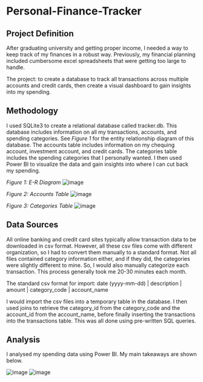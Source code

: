 # Personal-Finance-Tracker
## Project Definition
After graduating university and getting proper income, I needed a way to keep track of my finances in a robust way. Previously, my financial planning included cumbersome excel spreadsheets that were getting too large to handle.

The project: to create a database to track all transactions across multiple accounts and credit cards, then create a visual dashboard to gain insights into my spending.

## Methodology
I used SQLite3 to create a relational database called tracker.db. This database includes information on all my transactions, accounts, and spending categories. See _Figure 1_ for the entity relationship diagram of this database. The accounts table includes information on my chequing account, investment account, and credit cards. The categories table includes the spending categories that I personally wanted. I then used Power BI to visualize the data and gain insights into where I can cut back my spending.

_Figure 1: E-R Diagram_
![image](https://github.com/alexwhoover/Personal-Finance-Tracker/assets/160429258/b42126a6-a59b-41ba-b0b8-de4a6b5934d9)

_Figure 2: Accounts Table_
![image](https://github.com/alexwhoover/Personal-Finance-Tracker/assets/160429258/80b9a95c-673e-4655-bb5d-7e9a4d41c733)

_Figure 3: Categories Table_
![image](https://github.com/alexwhoover/Personal-Finance-Tracker/assets/160429258/6ce5f05e-9c91-416f-a713-d5c095f4f29f)


## Data Sources
All online banking and credit card sites typically allow transaction data to be downloaded in csv format. However, all these csv files come with different organization, so I had to convert them manually to a standard format. Not all files contained category information either, and if they did, the categories were slightly different to mine. So, I would also manually categorize each transaction. This process generally took me 20-30 minutes each month.

The standard csv format for import:
date (yyyy-mm-dd) | description | amount | category_code | account_name

I would import the csv files into a temporary table in the database. I then used joins to retrieve the category_id from the category_code and the account_id from the account_name, before finally inserting the transactions into the transactions table. This was all done using pre-written SQL queries.

## Analysis
I analysed my spending data using Power BI. My main takeaways are shown below.

![image](https://github.com/alexwhoover/Personal-Finance-Tracker/assets/160429258/0a0471f5-6292-40d6-b92d-491b1a224f86)
![image](https://github.com/alexwhoover/Personal-Finance-Tracker/assets/160429258/7d34be61-14dc-419b-86ed-de90bd79884a)


